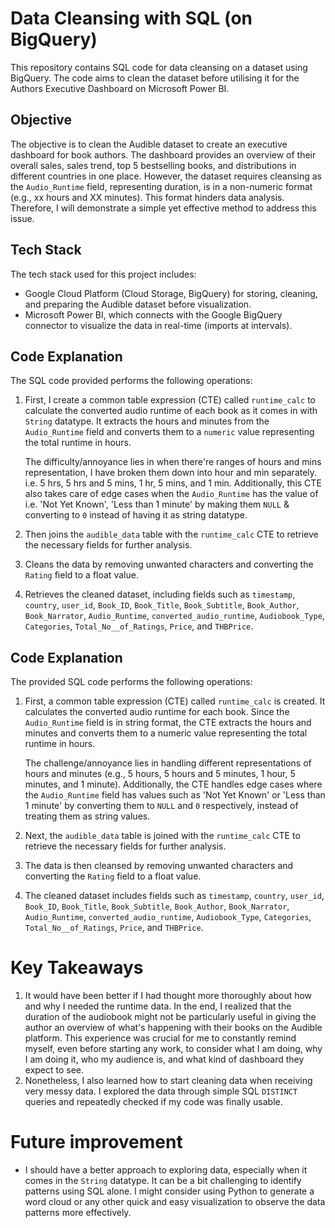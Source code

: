 
# Data Cleansing with SQL (on BigQuery)

This repository contains SQL code for data cleansing on a dataset using BigQuery. The code aims to clean the dataset before utilising it for the Authors Executive Dashboard on Microsoft Power BI.

## Objective

The objective is to clean the Audible dataset to create an executive dashboard for book authors. The dashboard provides an overview of their overall sales, sales trend, top 5 bestselling books, and distributions in different countries in one place. However, the dataset requires cleansing as the `Audio_Runtime` field, representing duration, is in a non-numeric format (e.g., xx hours and XX minutes). This format hinders data analysis. Therefore, I will demonstrate a simple yet effective method to address this issue.

## Tech Stack

The tech stack used for this project includes:

- Google Cloud Platform (Cloud Storage, BigQuery) for storing, cleaning, and preparing the Audible dataset before visualization.
- Microsoft Power BI, which connects with the Google BigQuery connector to visualize the data in real-time (imports at intervals).


## Code Explanation

The SQL code provided performs the following operations:

1. First, I create a common table expression (CTE) called `runtime_calc` to calculate the converted audio runtime of each book as it comes in with `String` datatype. It extracts the hours and minutes from the `Audio_Runtime` field and converts them to a `numeric` value representing the total runtime in hours. 

    The difficulty/annoyance lies in when there're ranges of hours and mins representation, I have broken them down into hour and min separately. i.e. 5 hrs, 5 hrs and 5 mins, 1 hr, 5 mins, and 1 min. Additionally, this CTE also takes care of edge cases when the `Audio_Runtime` has the value of  i.e. 'Not Yet Known', 'Less than 1 minute' by making them `NULL` & converting to `0` instead of having it as string datatype.

2. Then joins the `audible_data` table with the `runtime_calc` CTE to retrieve the necessary fields for further analysis.
3. Cleans the data by removing unwanted characters and converting the `Rating` field to a float value.
4. Retrieves the cleaned dataset, including fields such as `timestamp`, `country`, `user_id`, `Book_ID`, `Book_Title`, `Book_Subtitle`, `Book_Author`, `Book_Narrator`, `Audio_Runtime`, `converted_audio_runtime`, `Audiobook_Type`, `Categories`, `Total_No__of_Ratings`, `Price`, and `THBPrice`.



## Code Explanation

The provided SQL code performs the following operations:

1. First, a common table expression (CTE) called `runtime_calc` is created. It calculates the converted audio runtime for each book. Since the `Audio_Runtime` field is in string format, the CTE extracts the hours and minutes and converts them to a numeric value representing the total runtime in hours. 

    The challenge/annoyance lies in handling different representations of hours and minutes (e.g., 5 hours, 5 hours and 5 minutes, 1 hour, 5 minutes, and 1 minute). Additionally, the CTE handles edge cases where the `Audio_Runtime` field has values such as 'Not Yet Known' or 'Less than 1 minute' by converting them to `NULL` and `0` respectively, instead of treating them as string values.

2. Next, the `audible_data` table is joined with the `runtime_calc` CTE to retrieve the necessary fields for further analysis.

3. The data is then cleansed by removing unwanted characters and converting the `Rating` field to a float value.

4. The cleaned dataset includes fields such as `timestamp`, `country`, `user_id`, `Book_ID`, `Book_Title`, `Book_Subtitle`, `Book_Author`, `Book_Narrator`, `Audio_Runtime`, `converted_audio_runtime`, `Audiobook_Type`, `Categories`, `Total_No__of_Ratings`, `Price`, and `THBPrice`.



# Key Takeaways
1. It would have been better if I had thought more thoroughly about how and why I needed the runtime data. In the end, I realized that the duration of the audiobook might not be particularly useful in giving the author an overview of what's happening with their books on the Audible platform. This experience was crucial for me to constantly remind myself, even before starting any work, to consider what I am doing, why I am doing it, who my audience is, and what kind of dashboard they expect to see.
2. Nonetheless, I also learned how to start cleaning data when receiving very messy data. I explored the data through simple SQL `DISTINCT` queries and repeatedly checked if my code was finally usable.

# Future improvement
- I should have a better approach to exploring data, especially when it comes in the `String` datatype. It can be a bit challenging to identify patterns using SQL alone. I might consider using Python to generate a word cloud or any other quick and easy visualization to observe the data patterns more effectively.



